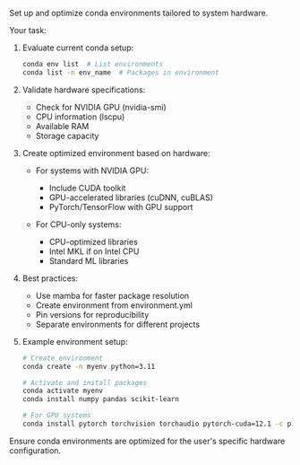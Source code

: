 Set up and optimize conda environments tailored to system hardware.

Your task:
1. Evaluate current conda setup:
   ```bash
   conda env list  # List environments
   conda list -n env_name  # Packages in environment
   ```

2. Validate hardware specifications:
   - Check for NVIDIA GPU (nvidia-smi)
   - CPU information (lscpu)
   - Available RAM
   - Storage capacity

3. Create optimized environment based on hardware:
   - For systems with NVIDIA GPU:
     - Include CUDA toolkit
     - GPU-accelerated libraries (cuDNN, cuBLAS)
     - PyTorch/TensorFlow with GPU support

   - For CPU-only systems:
     - CPU-optimized libraries
     - Intel MKL if on Intel CPU
     - Standard ML libraries

4. Best practices:
   - Use mamba for faster package resolution
   - Create environment from environment.yml
   - Pin versions for reproducibility
   - Separate environments for different projects

5. Example environment setup:
   ```bash
   # Create environment
   conda create -n myenv python=3.11

   # Activate and install packages
   conda activate myenv
   conda install numpy pandas scikit-learn

   # For GPU systems
   conda install pytorch torchvision torchaudio pytorch-cuda=12.1 -c pytorch -c nvidia
   ```

Ensure conda environments are optimized for the user's specific hardware configuration.
